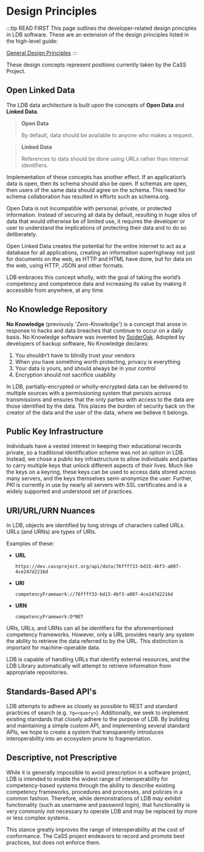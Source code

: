 # Design Principles

:::tip READ FIRST
This page outlines the developer-related design principles in LDB software. These are an extension of the design principles listed in the high-level guide:

[General Design Principles](/guide/overview/#design-principles)
:::

These design concepts represent positions currently taken by the CaSS Project.

## Open Linked Data

The LDB data architecture is built upon the concepts of **Open Data** and **Linked Data**.

>**Open Data**
>
>By default, data should be available to anyone who makes a request.

>**Linked Data**
>
>References to data should be done using URLs rather than internal identifiers.

Implementation of these concepts has another effect.  If an application’s data is open, then its schema should also be open.  If schemas are open, then users of the same data should agree on the schema. This need for schema collaboration has resulted in efforts such as schema.org.

Open Data is not incompatible with personal, private, or protected information. Instead of securing all data by default, resulting in huge silos of data that would otherwise be of limited use, it requires the developer or user to understand the implications of protecting their data and to do so deliberately.

Open Linked Data creates the potential for the entire internet to act as a database for all applications, creating an information superhighway not just for documents on the web, as HTTP and HTML have done, but for data on the web, using HTTP, JSON and other formats.

LDB embraces this concept wholly, with the goal of taking the world’s competency and competence data and increasing its value by making it accessible from anywhere, at any time.

## No Knowledge Repository

**No Knowledge** (previously '*Zero-Knowledge*') is a concept that arose in response to hacks and data breaches that continue to occur on a daily basis. No Knowledge software was invented by [SpiderOak](https://spideroak.com/about/). Adopted by developers of backup software, No Knowledge declares:
1. You shouldn’t have to blindly trust your vendors
2. When you have something worth protecting, privacy is everything
3. Your data is yours, and should always be in your control
4. Encryption should not sacrifice usability

In LDB, partially-encrypted or wholly-encrypted data can be delivered to multiple sources with a permissioning system that persists across transmissions and ensures that the only parties with access to the data are those identified by the data. This places the burden of security back on the creator of the data and the user of the data, where we believe it belongs.

## Public Key Infrastructure

Individuals have a vested interest in keeping their educational records private, so a traditional identification scheme was not an option in LDB. Instead, we chose a public key infrastructure to allow individuals and parties to carry multiple keys that unlock different aspects of their lives. Much like the keys on a keyring, these keys can be used to access data stored across many servers, and the keys themselves semi-anonymize the user. Further, PKI is currently in use by nearly all servers with SSL certificates and is a widely supported and understood set of practices.

## URI/URL/URN Nuances

In LDB, objects are identified by long strings of characters called URLs. URLs (and URNs) are types of URIs.

Examples of these:
* **URL**

    ```https://dev.cassproject.org/api/data/76ffff33-bd15-4bf3-a007-4ce247d2216d```
* **URI**

    ```competencyFramework://76ffff33-bd15-4bf3-a007-4ce247d2216d```
* **URN**

    ```competencyFramework:O*NET```

URIs, URLs, and URNs can all be identifiers for the aforementioned competency frameworks. However, only a URL provides nearly any system the ability to retrieve the data referred to by the URL. This distinction is important for machine-operable data.

LDB is capable of handling URLs that identify external resources, and the LDB Library automatically will attempt to retrieve information from appropriate repositories.

## Standards-Based API's

LDB attempts to adhere as closely as possible to REST and standard practices of search (e.g. ```?q=<query>```). Additionally, we seek to implement existing standards that closely adhere to the purpose of LDB. By building and maintaining a simple custom API, and implementing several standard APIs, we hope to create a system that transparently introduces interoperability into an ecosystem prone to fragmentation.

## Descriptive, not Prescriptive

While it is generally impossible to avoid prescription in a software project, LDB is intended to enable the widest range of interoperability for competency-based systems through the ability to describe existing competency frameworks, procedures and processes, and policies in a common fashion. Therefore, while demonstrations of LDB may exhibit functionality (such as username and password login), that functionality is very commonly not necessary to operate LDB and may be replaced by more or less complex systems.

This stance greatly improves the range of interoperability at the cost of conformance. The CaSS project endeavors to record and promote best practices, but does not enforce them.